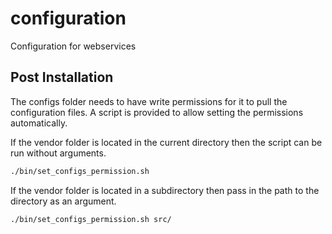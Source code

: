 # configuration
Configuration for webservices


## Post Installation

The configs folder needs to have write permissions for it to pull the configuration files.
A script is provided to allow setting the permissions automatically.

If the vendor folder is located in the current directory then the script can be run without arguments.
```bash
./bin/set_configs_permission.sh
```

If the vendor folder is located in a subdirectory then pass in the path to the directory as an argument.
```bash
./bin/set_configs_permission.sh src/
```
